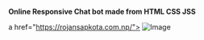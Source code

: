 **Online Responsive Chat bot made from HTML CSS JSS**

a href="https://rojansapkota.com.np/">
         <img alt="Image" src="https://image.thum.io/get/width/1200/png/wait/1/https://chat.rojansapkota.com.np/">
      </a>
